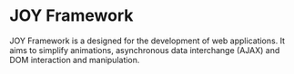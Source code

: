 # JOY Framework
JOY Framework is a designed for the development of web applications.
It aims to simplify animations, asynchronous data interchange (AJAX) and DOM
interaction and manipulation.
